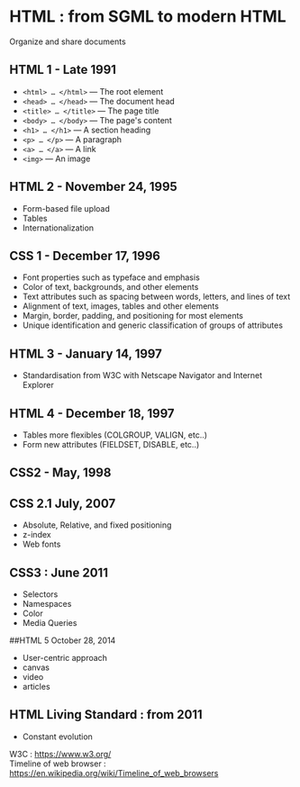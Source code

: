 # HTML : from SGML to modern HTML

Organize and share documents

## HTML 1 - Late 1991

- `<html> … </html>` — The root element
- `<head> … </head>` — The document head
- `<title> … </title>` — The page title
- `<body> … </body>` — The page's content
- `<h1> … </h1>` — A section heading
- `<p> … </p>` — A paragraph
- `<a> … </a>` — A link
- `<img>` — An image

## HTML 2 - November 24, 1995

- Form-based file upload
- Tables
- Internationalization


## CSS 1 - December 17, 1996

- Font properties such as typeface and emphasis
- Color of text, backgrounds, and other elements
- Text attributes such as spacing between words, letters, and lines of text
- Alignment of text, images, tables and other elements
- Margin, border, padding, and positioning for most elements
- Unique identification and generic classification of groups of attributes

## HTML 3 - January 14, 1997

- Standardisation from W3C with Netscape Navigator and Internet Explorer

## HTML 4 - December 18, 1997

- Tables more flexibles (COLGROUP, VALIGN, etc..)
- Form new attributes (FIELDSET, DISABLE, etc..)

## CSS2 - May, 1998
## CSS 2.1 July, 2007

- Absolute, Relative, and fixed positioning
- z-index
- Web fonts

## CSS3 : June 2011

- Selectors
- Namespaces
- Color
- Media Queries

##HTML 5  October 28, 2014

- User-centric approach
- canvas
- video
- articles

## HTML Living Standard : from 2011

- Constant evolution




W3C :  https://www.w3.org/  
Timeline of web browser : https://en.wikipedia.org/wiki/Timeline_of_web_browsers
